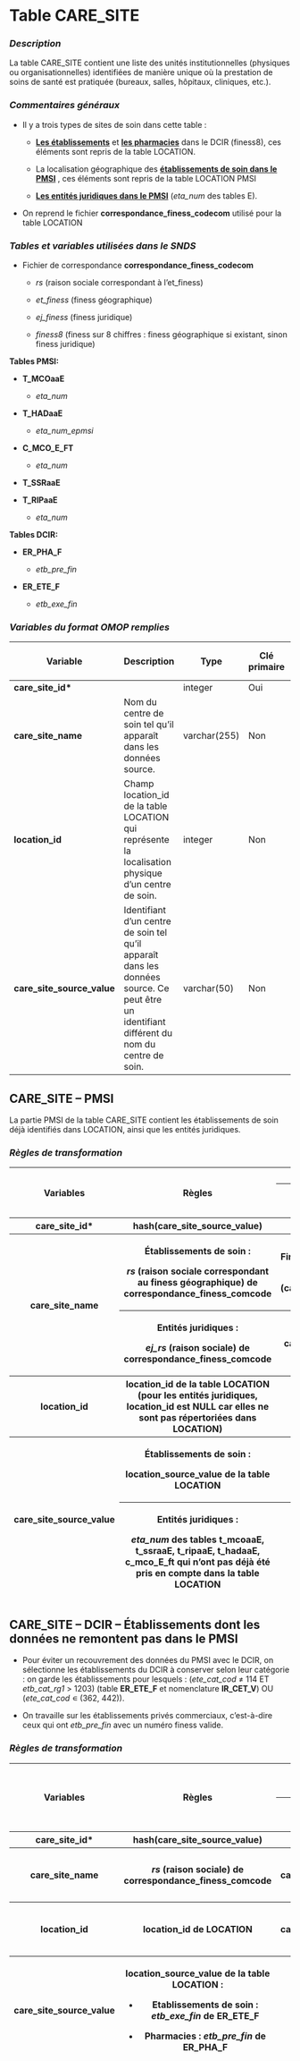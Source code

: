 # **Table CARE_SITE**
<!-- SPDX-License-Identifier: MPL-2.0 -->

### *Description*

 La table CARE_SITE contient une liste des unités institutionnelles
 (physiques ou organisationnelles) identifiées de manière unique où la
 prestation de soins de santé est pratiquée (bureaux, salles, hôpitaux,
 cliniques, etc.).

### *Commentaires généraux*

-   Il y a trois types de sites de soin dans cette table :

    -   **<u>Les établissements</u>** et **<u>les pharmacies</u>** dans
       le DCIR (finess8), ces éléments sont repris de la table
       LOCATION.

    -   La localisation géographique des **<u>établissements de soin
       dans le PMSI</u>** , ces éléments sont repris de la table
       LOCATION PMSI

    -   **<u>Les entités juridiques dans le PMSI</u>** (*eta_num* des
       tables E).

-   On reprend le fichier **correspondance_finess_codecom** utilisé pour
   la table LOCATION

### *Tables et variables utilisées dans le SNDS*

-   Fichier de correspondance **correspondance_finess_codecom**

    -   *rs* (raison sociale correspondant à l’et_finess)

    -   *et_finess* (finess géographique)

    -   *ej_finess* (finess juridique)

    -   *finess8* (finess sur 8 chiffres : finess géographique si
       existant, sinon finess juridique)

**Tables PMSI:**

-   **T_MCOaaE**

    -   *eta_num*

-   **T_HADaaE**

    -   *eta_num_epmsi*

-   **C_MCO_E\_FT**

    -   *eta_num*

-   **T_SSRaaE**

-   **T_RIPaaE**

    -   *eta_num*

**Tables DCIR:**

-   **ER_PHA_F**

    -   *etb_pre_fin*

-   **ER_ETE_F**

    -   *etb_exe_fin*

### *Variables du format OMOP remplies*

| **Variable**               | **Description**                                                                                                                             | **Type**     | **Clé primaire** | **Clé étrangère** | **Table de la clé étrangère** |
|-------------|--------------------------------|--------|------|-------|---------|
| **care_site_id\***         |                                                                                                                                             | integer      | Oui              | Non               |                               |
| **care_site_name**         | Nom du centre de soin tel qu’il apparaît dans les données source.                                                                           | varchar(255) | Non              | Non               |                               |
| **location_id**            | Champ location_id de la table LOCATION qui représente la localisation physique d’un centre de soin.                                         | integer      | Non              | Oui               | LOCATION                      |
| **care_site_source_value** | Identifiant d’un centre de soin tel qu’il apparaît dans les données source. Ce peut être un identifiant différent du nom du centre de soin. | varchar(50)  | Non              | Non               |                               |

## **CARE_SITE – PMSI**

La partie PMSI de la table CARE_SITE contient les établissements de soin
déjà identifiés dans LOCATION, ainsi que les entités juridiques.

### *Règles de transformation*

<table>
<colgroup>
<col style="width: 16%" />
<col style="width: 42%" />
<col style="width: 18%" />
<col style="width: 22%" />
</colgroup>
<thead>
<tr class="header">
<th rowspan="2"><strong>Variables</strong></th>
<th rowspan="2"><strong>Règles</strong></th>
<th colspan="2"><strong>Jointure</strong></th>
</tr>
<tr class="odd">
<th>
<p><strong>Gauche</strong></p>
</th>
<th>
<p><strong>Droite</strong></p>
</th>
</tr>
<tr class="odd">
<th><strong>care_site_id*</strong></th>
<th>hash(care_site_source_value)</th>
<th></th>
<th></th>
</tr>
<tr class="odd">
<th rowspan="2"><strong>care_site_name</strong></th>
<th><p>Établissements de soin :</p>
<p><em>rs</em> (raison sociale correspondant au finess géographique) de
<strong>correspondance_finess_comcode</strong></p></th>
<th><p>Finess géographiques &lt;--&gt;</p>
<p>(care_site_source_value)</p></th>
<th><p><strong>correspondance_finess_comcode</strong></p>
<p><em>Si rempli : et_finess</em></p>
<p><em>Sinon : ej_finess</em></p></th>
</tr>
<tr class="odd">
<th><p>Entités juridiques :</p>
<p><em>ej_rs</em> (raison sociale) de
<strong>correspondance_finess_comcode</strong></p></th>
<th>care_site_source_value</th>
<th><p><strong>correspondance_finess_comcode</strong></p>
<p><em>ej_finess</em></p></th>
</tr>
<tr class="odd">
<th><strong>location_id</strong></th>
<th>location_id de la table LOCATION (pour les entités juridiques,
location_id est NULL car elles ne sont pas répertoriées dans
LOCATION)</th>
<th></th>
<th></th>
</tr>
<tr class="odd">
<th rowspan="2"><strong>care_site_source_value</strong></th>
<th><p>Établissements de soin :</p>
<p>location_source_value de la table LOCATION</p></th>
<th></th>
<th></th>
</tr>
<tr class="odd">
<th><p>Entités juridiques :</p>
<p><em>eta_num</em> des tables <strong>t_mcoaaE, t_ssraaE, t_ripaaE,
t_hadaaE, c_mco_E_ft</strong> qui n’ont pas déjà été pris en compte dans
la table LOCATION</p></th>
<th></th>
<th></th>
</tr>
</thead>
<tbody>
</tbody>
</table>

## **CARE_SITE – DCIR – Établissements dont les données ne remontent pas dans le PMSI**

-   Pour éviter un recouvrement des données du PMSI avec le DCIR, on
   sélectionne les établissements du DCIR à conserver selon leur
   catégorie : on garde les établissements pour lesquels
   : (*ete_cat_cod* ≠ 114 ET *etb_cat_rg1* \> 1203) (table
   **ER_ETE_F** et nomenclature **IR_CET_V**) OU (*ete_cat_cod* ∊
   (362, 442)).

-   On travaille sur les établissements privés commerciaux, c’est-à-dire
   ceux qui ont *etb_pre_fin* avec un numéro finess valide.

### *Règles de transformation*

<table style="width:100%;">
<colgroup>
<col style="width: 16%" />
<col style="width: 39%" />
<col style="width: 20%" />
<col style="width: 23%" />
</colgroup>
<thead>
<tr class="header">
<th rowspan="2">
<p><strong>Variables</strong></p>
</th>
<th rowspan="2">
<p><strong>Règles</strong></p>
</th>
<th colspan="2">
<p><strong>Jointure</strong></p>
</th>
</tr>
<tr class="odd">
<th>
<p><strong>Gauche</strong></p>
</th>
<th>
<p><strong>Droite</strong></p>
</th>
</tr>
<tr class="odd">
<th><strong>care_site_id*</strong></th>
<th>hash(care_site_source_value)</th>
<th></th>
<th></th>
</tr>
<tr class="odd">
<th><strong>care_site_name</strong></th>
<th><em>rs</em> (raison sociale) de
<strong>correspondance_finess_comcode</strong></th>
<th>care_site_source_value</th>
<th><p><strong>correspondance_finess_comcode</strong></p>
<p><em>finess8</em></p></th>
</tr>
<tr class="odd">
<th><strong>location_id</strong></th>
<th>location_id de LOCATION</th>
<th>care_site_source_value</th>
<th><p>LOCATION</p>
<p>location_source_value</p></th>
</tr>
<tr class="odd">
<th><strong>care_site_source_value</strong></th>
<th><p>location_source_value de la table LOCATION :</p>
<ul>
<li>
<p>Etablissements de soin : <em>etb_exe_fin</em> de
<strong>ER_ETE_F</strong></p>
</li>
<li>
<p>Pharmacies : <em>etb_pre_fin</em> de <strong>ER_PHA_F</strong></p>
</li>
</ul></th>
<th></th>
<th></th>
</tr>
</thead>
<tbody>
</tbody>
</table>
